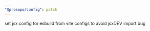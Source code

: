 ```yaml
---
"@prosopo/config": patch
---
```


set jsx config for esbuild from vite configs to avoid jsxDEV import bug
  